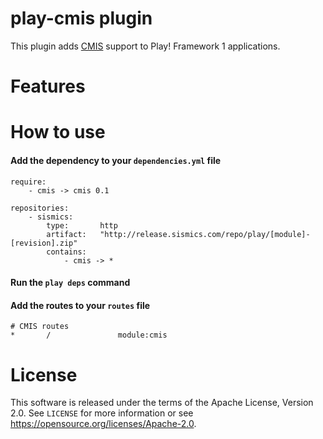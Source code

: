 # play-cmis plugin

This plugin adds [CMIS](https://en.wikipedia.org/wiki/Content_Management_Interoperability_Services) support to Play! Framework 1 applications.

# Features

# How to use

####  Add the dependency to your `dependencies.yml` file

```
require:
    - cmis -> cmis 0.1

repositories:
    - sismics:
        type:       http
        artifact:   "http://release.sismics.com/repo/play/[module]-[revision].zip"
        contains:
            - cmis -> *

```
####  Run the `play deps` command
####  Add the routes to your `routes` file

```
# CMIS routes
*       /               module:cmis
```

# License

This software is released under the terms of the Apache License, Version 2.0. See `LICENSE` for more
information or see <https://opensource.org/licenses/Apache-2.0>.
